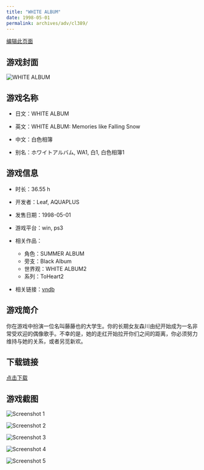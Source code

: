 ```yaml
---
title: "WHITE ALBUM"
date: 1998-05-01
permalink: archives/adv/cl389/
---
```

[编辑此页面](https://github.com/ACG-3/ADV3-source/blob/main/source/_posts/WHITE%20ALBUM.md)

## 游戏封面

![WHITE ALBUM](https://pan.timero.xyz/d/onedrive/img_lib_001/WHITE%20ALBUM_cover.avif)


## 游戏名称

- 日文：WHITE ALBUM
- 英文：WHITE ALBUM: Memories like Falling Snow
- 中文：白色相簿

- 别名：ホワイトアルバム, WA1, 白1, 白色相簿1


## 游戏信息

- 时长：36.55 h
- 开发者：Leaf, AQUAPLUS
- 发售日期：1998-05-01
- 游戏平台：win, ps3
- 相关作品：
   - 角色：SUMMER ALBUM
   - 旁支：Black Album
   - 世界观：WHITE ALBUM2
   - 系列：ToHeart2

- 相关链接：[vndb](https://vndb.org/v236)


## 游戏简介

你在游戏中扮演一位名叫藤藤也的大学生。你的长期女友森川由纪开始成为一名非常受欢迎的偶像歌手。不幸的是，她的走红开始拉开你们之间的距离，你必须努力维持与她的关系，或者另觅新欢。


## 下载链接

[点击下载](https://pan.timero.xyz/onedrive/adv_lib_001/WHITE%20ALBUM)


## 游戏截图


![Screenshot 1](https://pan.timero.xyz/d/onedrive/img_lib_001/WHITE%20ALBUM_Screenshot_1.avif)

![Screenshot 2](https://pan.timero.xyz/d/onedrive/img_lib_001/WHITE%20ALBUM_Screenshot_2.avif)

![Screenshot 3](https://pan.timero.xyz/d/onedrive/img_lib_001/WHITE%20ALBUM_Screenshot_3.avif)

![Screenshot 4](https://pan.timero.xyz/d/onedrive/img_lib_001/WHITE%20ALBUM_Screenshot_4.avif)

![Screenshot 5](https://pan.timero.xyz/d/onedrive/img_lib_001/WHITE%20ALBUM_Screenshot_5.avif)

